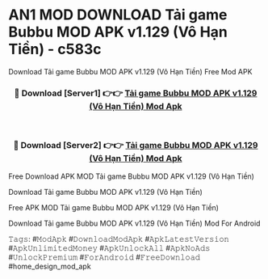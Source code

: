 # AN1 MOD DOWNLOAD Tải game Bubbu MOD APK v1.129 (Vô Hạn Tiền) - c583c
Download Tải game Bubbu MOD APK v1.129 (Vô Hạn Tiền) Free Mod APK

<div align="center">
<h3>🔴 Download [Server1] 👉👉 <a href="https://apk-comot.site?title=Tải_game_Bubbu_MOD_APK_v1.129_(Vô_Hạn_Tiền)">Tải game Bubbu MOD APK v1.129 (Vô Hạn Tiền) Mod Apk</a></h3><br>

<h3>🔴 Download [Server2] 👉👉 <a href="https://apk-comot.site?title=Tải_game_Bubbu_MOD_APK_v1.129_(Vô_Hạn_Tiền)">Tải game Bubbu MOD APK v1.129 (Vô Hạn Tiền) Mod Apk</a></h3>
</div>


Free Download APK MOD Tải game Bubbu MOD APK v1.129 (Vô Hạn Tiền)

Download Tải game Bubbu MOD APK v1.129 (Vô Hạn Tiền) 

Free APK MOD Tải game Bubbu MOD APK v1.129 (Vô Hạn Tiền) 

Download Tải game Bubbu MOD APK v1.129 (Vô Hạn Tiền) Mod For Android

𝚃𝚊𝚐𝚜: #𝙼𝚘𝚍𝙰𝚙𝚔 #𝙳𝚘𝚠𝚗𝚕𝚘𝚊𝚍𝙼𝚘𝚍𝙰𝚙𝚔 #𝙰𝚙𝚔𝙻𝚊𝚝𝚎𝚜𝚝𝚅𝚎𝚛𝚜𝚒𝚘𝚗 #𝙰𝚙𝚔𝚄𝚗𝚕𝚒𝚖𝚒𝚝𝚎𝚍𝙼𝚘𝚗𝚎𝚢 #𝙰𝚙𝚔𝚄𝚗𝚕𝚘𝚌𝚔𝙰𝚕𝚕 #𝙰𝚙𝚔𝙽𝚘𝙰𝚍𝚜 #𝚄𝚗𝚕𝚘𝚌𝚔𝙿𝚛𝚎𝚖𝚒𝚞𝚖 #𝙵𝚘𝚛𝙰𝚗𝚍𝚛𝚘𝚒𝚍 #𝙵𝚛𝚎𝚎𝙳𝚘𝚠𝚗𝚕𝚘𝚊𝚍 #home_design_mod_apk